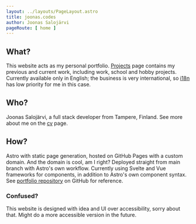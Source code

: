```yaml
---
layout: ../layouts/PageLayout.astro
title: joonas.codes
author: Joonas Salojärvi
pageRoute: [ home ]
---
```

## What?
This website acts as my personal portfolio. [Projects](/projects/) page contains my previous and current work, including
work, school and hobby projects. Currently available only in English; the business is very international, so
[i18n](https://en.wikipedia.org/wiki/Internationalization_and_localization) has low priority for me in this case.

## Who?
Joonas Salojärvi, a full stack developer from Tampere, Finland. See more about me on the [cv](/cv/) page.

## How?
Astro with static page generation, hosted on GitHub Pages with a custom domain. And the domain is cool, am I right? Deployed straight
from main branch with Astro's own workflow. Currently using Svelte and Vue frameworks for components, in addition to Astro's own component
syntax. See [portfolio repository](https://github.com/joonas175/portfolio) on GitHub for reference.

### Confused?
This website is designed with idea and UI over accessibility, sorry about that. Might do a more accessible version in the future.
